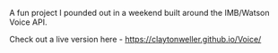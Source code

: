 A fun project I pounded out in a weekend built around the IMB/Watson Voice API.

Check out a live version here - https://claytonweller.github.io/Voice/

